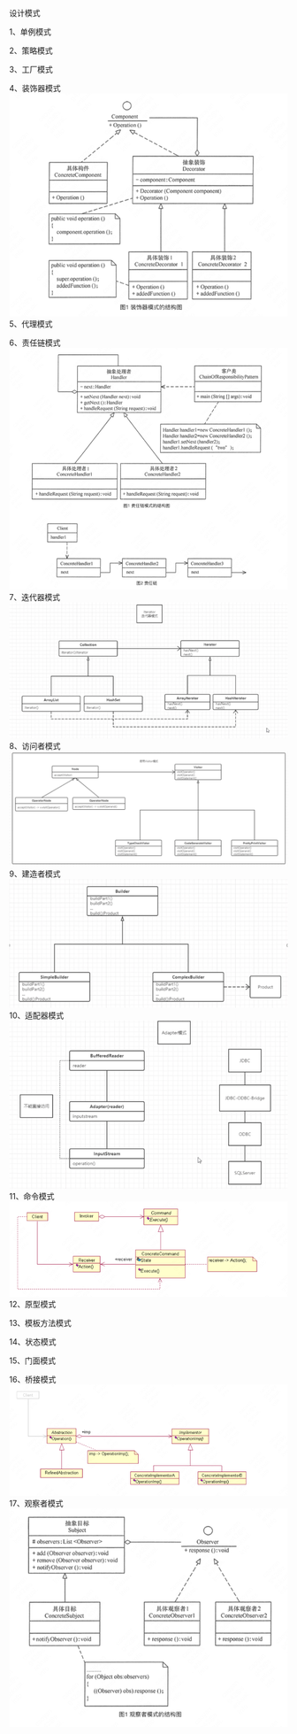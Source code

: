 设计模式

1、单例模式

2、策略模式

3、工厂模式

4、装饰器模式
![decorator.png](decorator.png)
5、代理模式

6、责任链模式
![chainOfResponsibility.png](chainOfResponsibility.png)
7、迭代器模式
![iterator.png](iterator.png)
8、访问者模式
![visitor.png](visitor.png)
9、建造者模式
![builder.png](builder.png)
10、适配器模式
![adapter.png](adapter.png)
11、命令模式
![command.png](command.png)
12、原型模式

13、模板方法模式

14、状态模式

15、门面模式

16、桥接模式
![bridge.png](bridge.png)
17、观察者模式
![observer.png](observer.png)



